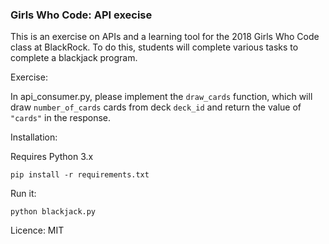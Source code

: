 ### Girls Who Code: API execise

This is an exercise on APIs and a learning tool for the 2018 Girls Who Code class at BlackRock.  To do this, students will complete various tasks to complete a blackjack program.

Exercise:

In api_consumer.py, please implement the `draw_cards` function, which will draw `number_of_cards` cards from deck `deck_id` and return the value of `"cards"` in the response.

Installation:

Requires Python 3.x

`pip install -r requirements.txt`

Run it:

`python blackjack.py`


Licence: MIT